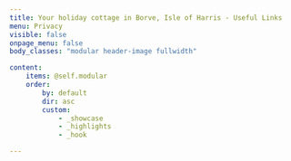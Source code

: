 ```yaml
---
title: Your holiday cottage in Borve, Isle of Harris - Useful Links
menu: Privacy
visible: false
onpage_menu: false
body_classes: "modular header-image fullwidth"

content:
    items: @self.modular
    order:
        by: default
        dir: asc
        custom:
            - _showcase
            - _highlights
            - _hook

---
```


